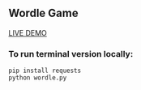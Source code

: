 ## Wordle Game

[LIVE DEMO](https://edube.org/sandbox/d14b55b6-ef99-11ec-ac00-0242157e55ca)

### To run terminal version locally:

```
pip install requests
python wordle.py
```
